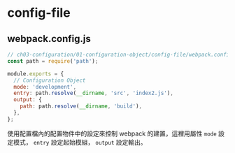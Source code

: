 # config-file

## webpack.config.js

```js
// ch03-configuration/01-configuration-object/config-file/webpack.config.demo.js
const path = require('path');

module.exports = {
  // Configuration Object
  mode: 'development',
  entry: path.resolve(__dirname, 'src', 'index2.js'),
  output: {
    path: path.resolve(__dirname, 'build'),
  },
};
```

使用配置檔內的配置物件中的設定來控制 webpack 的建置，這裡用屬性 `mode` 設定模式， `entry` 設定起始模組， `output` 設定輸出。
